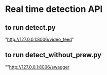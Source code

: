 # Real time detection API

## to run detect.py
"http://127.0.0.1:8006/video_feed"

## to run detect_without_prew.py
""http://127.0.0.1:8006/swagger